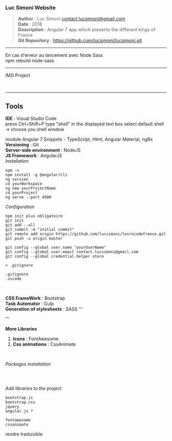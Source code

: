 ### Luc Simoni Website

> **Author** : Luc Simoni <contact.lucsimoni@gmail.com> <br>
> **Date** : 2018 <br>
> **Description** : Angular 7 app which presents the different kings of France <br>
> **Git Repository** : https://github.com/lucsimoni/lucsimoni.git <br>


---

En cas d'erreur au lancement avec Node Sass<br>
npm rebuild node-sass

---

IMG Project

<br>

---

## Tools

**IDE** : Visual Studio Code <br>
press Ctrl+Shift+P
type "shell" in the displayed text box
select default shell -> choose you shell window

module
Angular 7 Snippets - TypeScript, Html, Angular Material, ngRx
<br>
**Versioning** : Git
<br>
**Server-side environment** : NodeJS
<br>
**JS Framework** : AngularJS <br>
*Installation* <br>
```linux
npm -v
npm install -g @angular/cli
ng version
cd yourWorkspace
ng new yourProjectName
cd yourProject
ng serve --port 4500
```
*Configuration*
```linux
npm init plus obligatoire
git init
git add --all
git commit -m "initial commit"
git remote add origin https://github.com/lucsimoni/lesroisdefrance.git
git push -u origin master

git config --global user.name "yourUserName"
git config --global user.email contact.lucsimoni@gmail.com
git config --global credential.helper store

> .gitignore

.gitignore
.vscode
```

<br>

**CSS FrameWork** : Bootstrap
<br>
**Task Automator** : Gulp
<br>
**Generation of stylesheets** : SASS
'''

'''
<br>

**More Libraries**
<br>
1. **Icons** : FontAwesome
2. **Css animations** : CssAnimate

<br>

*Packages installation*
```

```

<br>

*Add libraries to the project*
```
bootstrap.js
bootstrap.css
jquery
angular.js ?

fontawesome
cssanimate
```

rendre traduisible